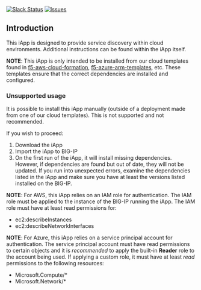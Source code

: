 [![Slack Status](https://f5cloudsolutions.herokuapp.com/badge.svg)](https://f5cloudsolutions.herokuapp.com)
[![Issues](https://img.shields.io/github/issues/f5networks/f5-cloud-iapps.svg)](https://github.com/f5networks/f5-cloud-iapps/issues)

## Introduction
This iApp is designed to provide service discovery within cloud environments.
Additional instructions can be found within the iApp itself.

**NOTE**: This iApp is only intended to be installed from our cloud templates found
in [f5-aws-cloud-formation](https://github.com/F5Networks/f5-aws-cloudformation),
[f5-azure-arm-templates](https://github.com/F5Networks/f5-azure-arm-templates),
etc. These templates ensure that the correct dependencies are installed and
configured.

### Unsupported usage
It is possible to install this iApp manually (outside of a deployment made from
    one of our cloud templates). This is not supported and not recommended.

If you wish to proceed:
1. Download the iApp
1. Import the iApp to BIG-IP
1. On the first run of the iApp, it will install missing dependencies. However,
if dependencies are found but out of date, they will not be updated. If you run
into unexpected errors, examine the dependencies listed in the iApp and make
sure you have at least the versions listed installed on the BIG-IP.

**NOTE**: For AWS, this iApp relies on an IAM role for authentication. The IAM role
must be applied to the instance of the BIG-IP running the iApp. The IAM role
must have at least read permissions for:
+ ec2:describeInstances
+ ec2:describeNetworkInterfaces

**NOTE**: For Azure, this iApp relies on a service principal account for authentication.
The service principal account must have read permissions to certain objects and it is
*recommended* to apply the built-in **Reader** role to the account being used. If
applying a custom role, it must have at least *read* permissions to the following resources:
+ Microsoft.Compute/*
+ Microsoft.Network/*